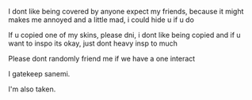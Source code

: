 I dont like being covered by anyone expect my friends, because it might
makes me annoyed and a little mad, i could hide u if u do

If u copied one of my skins, please dni, i dont like being copied
and if u want to inspo its okay, just dont heavy insp to much

Please dont randomly friend me if we have a one interact

I gatekeep sanemi.

I'm also taken.

